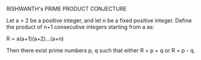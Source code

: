 RISHWANTH's PRIME PRODUCT CONJECTURE

Let a > 2 be a positive integer, and let n be a fixed positive integer. Define the product of n+1 consecutive integers starting from a as:

R = a(a+1)(a+2)...(a+n)

Then there exist prime numbers p, q such that either R = p + q or R = p - q.
